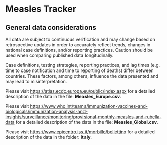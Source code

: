 # Measles Tracker

## General data considerations
All data are subject to continuous verification and may change based on retrospective updates in order to accurately reflect trends, changes in national case definitions, and/or reporting practices. Caution should be used when comparing published data longitudinally.

Case definitions, testing strategies, reporting practices, and lag times (e.g. time to case notification and time to reporting of deaths) differ between countries. These factors, among others, influence the data presented and may lead to misinterpretation.

Please visit https://atlas.ecdc.europa.eu/public/index.aspx for a detailed description of the data in the file: <b>Measles_Europe.csv</b>. 

Please visit https://www.who.int/teams/immunization-vaccines-and-biologicals/immunization-analysis-and-insights/surveillance/monitoring/provisional-monthly-measles-and-rubella-data for a detailed description of the data in the file: <b>Measles_Global.csv</b>. 

Please visit https://www.epicentro.iss.it/morbillo/bollettino for a detailed description of the data in the folder: <b>Italy</b>. 
